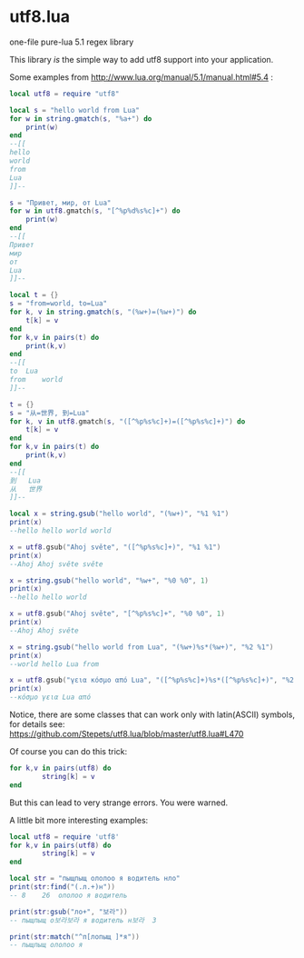 # utf8.lua
one-file pure-lua 5.1 regex library

This library _is_ the simple way to add utf8 support into your application.

Some examples from http://www.lua.org/manual/5.1/manual.html#5.4 :
```Lua
local utf8 = require "utf8"

local s = "hello world from Lua"
for w in string.gmatch(s, "%a+") do
    print(w)
end
--[[
hello
world
from
Lua
]]--

s = "Привет, мир, от Lua"
for w in utf8.gmatch(s, "[^%p%d%s%c]+") do
    print(w)
end
--[[
Привет
мир
от
Lua
]]--

local t = {}
s = "from=world, to=Lua"
for k, v in string.gmatch(s, "(%w+)=(%w+)") do
    t[k] = v
end
for k,v in pairs(t) do
    print(k,v)
end
--[[
to	Lua
from	world
]]--

t = {}
s = "从=世界, 到=Lua"
for k, v in utf8.gmatch(s, "([^%p%s%c]+)=([^%p%s%c]+)") do
    t[k] = v
end
for k,v in pairs(t) do
    print(k,v)
end
--[[
到	Lua
从	世界
]]--

local x = string.gsub("hello world", "(%w+)", "%1 %1")
print(x)
--hello hello world world

x = utf8.gsub("Ahoj světe", "([^%p%s%c]+)", "%1 %1")
print(x)
--Ahoj Ahoj světe světe

x = string.gsub("hello world", "%w+", "%0 %0", 1)
print(x)
--hello hello world

x = utf8.gsub("Ahoj světe", "[^%p%s%c]+", "%0 %0", 1)
print(x)
--Ahoj Ahoj světe

x = string.gsub("hello world from Lua", "(%w+)%s*(%w+)", "%2 %1")
print(x)
--world hello Lua from

x = utf8.gsub("γεια κόσμο από Lua", "([^%p%s%c]+)%s*([^%p%s%c]+)", "%2 %1")
print(x)
--κόσμο γεια Lua από
```
Notice, there are some classes that can work only with latin(ASCII) symbols,
for details see: https://github.com/Stepets/utf8.lua/blob/master/utf8.lua#L470

Of course you can do this trick:
```Lua
for k,v in pairs(utf8) do
        string[k] = v
end
```
But this can lead to very strange errors. You were warned.

A little bit more interesting examples:
```Lua
local utf8 = require 'utf8'
for k,v in pairs(utf8) do
        string[k] = v
end

local str = "пыщпыщ ололоо я водитель нло"
print(str:find("(.л.+)н"))
-- 8	26	ололоо я водитель 

print(str:gsub("ло+", "보라"))
-- пыщпыщ о보라보라 я водитель н보라	3

print(str:match("^п[лопыщ ]*я"))
-- пыщпыщ ололоо я
```
